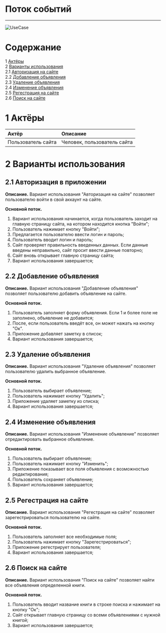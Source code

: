 # Поток событий
---

![UseCase](../../../Images/Diagrams/MyUseCase.jpg)

# Содержание
1 [Актёры](#1) <br>
2 [Варианты использования](#2) <br>
2.1 [Авторизация на сайте](#2.1) <br>
2.2 [Добавление объявления](#2.2) <br>
2.3 [Удаление объявления](#2.3) <br>
2.4 [Изменение объявления](#2.4) <br>
2.5 [Регестрация на сайте](#2.5) <br>
2.6 [Поиск на сайте](#2.6) <br>
<a name="1"/>

# 1 Актёры

| Актёр | Описание |
|:--|:--|
| Пользователь сайта | Человек, пользователь сайта |

<a name="2"/>

# 2 Варианты использования

<a name="2.1"/>

## 2.1 Авторизация в приложении

**Описание.** Вариант использования "Авторизация на сайте" позволяет пользователю войти в свой аккаунт на сайте.  

**Основной поток.**
1. Вариант использования начинается, когда пользователь заходит на главную страницу сайта, на котором находится кнопка "Войти";
2. Пользователь нажимает кнопку "Войти";
3. Предлагается пользователю ввести логин и пароль;
4. Пользователь вводит логин и пароль;
5. Сайт проверяет правильность введенных данных. Если данные введены неправильно, сайт просит ввести данные повторно;
6. Сайт вновь открывает главную страницу сайта;
7. Вариант использования завершается;

<a name="2.2"/>

## 2.2 Добавление объявления

**Описание.** Вариант использования "Добавление объявления" позволяет пользователю добавить объявление на сайте.  

**Основной поток.**
1. Пользователь заполняет форму объявления. Если 1 и более поле не заполнено, объявление не добавится;
2. После, если пользователь введёт все, он может нажать на кнопку "Ок".
3. Приложение добавляет заметку в список;
4. Вариант использования завершается;

<a name="2.3"/>

## 2.3 Удаление объявления

**Описание.** Вариант использования "Удаление объявления" позволяет пользователю удалить выбранное объявление.

**Основной поток.**
1. Пользователь выбирает объявление;
2. Пользователь нажимает кнопку "Удалить";
3. Приложение удаляет заметку из списка;
4. Вариант использования завершается;

<a name="2.4"/>

## 2.4 Изменение объявления

**Описание.** Вариант использования "Изменение объявление" позволяет отредактировать выбранное объявление.  

**Основной поток.**
1. Пользователь выбирает объявление;
2. Пользователь нажимает кнопку "Изменить";
3. Приложение показывает все поля объявления с возможностью редактирования;
4. Пользователь сохраняет объявление;
5. Вариант использования завершается;

<a name="2.5"/>

## 2.5 Регестрация на сайте

**Описание.** Вариант использования "Регестрация на сайте" позволяет зарегестрироваться пользователю на сайте.  

**Основной поток.**
1. Пользователь заполняет все необходимые поля;
2. Пользователь нажимает кнопку "Зарегестрироваться";
3. Приложение регестрирует пользователя;
4. Вариант использования завершается;

<a name="2.6"/>

## 2.6 Поиск на сайте

**Описание.** Вариант использования "Поиск на сайте" позволяет найти все объявления определенной книги.

**Основной поток.**
1. Пользователь вводит название книги в строке поиска и нажимает на кнопку "Ок";
2. Сайт открывает главную страницу со всеми объявлениями с нужной книгой;
3. Вариант использования завершается;